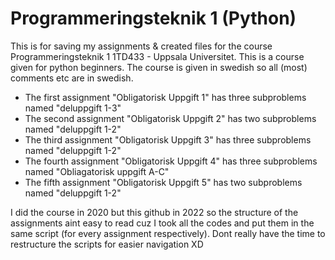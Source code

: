 # Programmeringsteknik 1 (Python)
This is for saving my assignments & created files for the course Programmeringsteknik 1 1TD433 - Uppsala Universitet.
This is a course given for python beginners. The course is given in swedish so all (most) comments etc are in swedish.

* The first assignment "Obligatorisk Uppgift 1" has three subproblems named "deluppgift 1-3"
* The second assignment "Obligatorisk Uppgift 2" has two subproblems named "deluppgift 1-2"
* The third assignment "Obligatorisk Uppgift 3" has three subproblems named "deluppgift 1-2"
* The fourth assignment "Obligatorisk Uppgift 4" has three subproblems named "Obliagatorisk uppgift A-C"
* The fifth assignment "Obligatorisk Uppgift 5" has two subproblems named "deluppgift 1-2"

I did the course in 2020 but this github in 2022 so the structure of the assignments aint easy to read cuz I took all the codes and put them in the same script (for every assignment respectively). Dont really have the time to restructure the scripts for easier navigation XD
